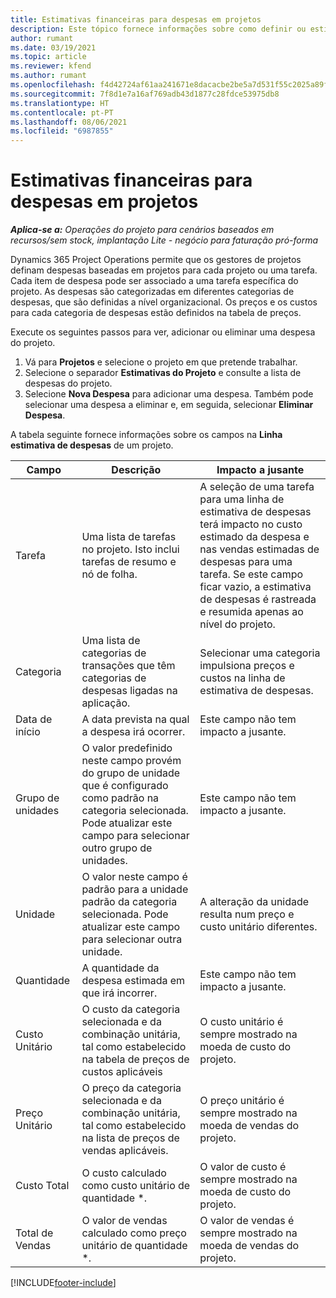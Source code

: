 ```yaml
---
title: Estimativas financeiras para despesas em projetos
description: Este tópico fornece informações sobre como definir ou estimar as despesas baseadas em projetos.
author: rumant
ms.date: 03/19/2021
ms.topic: article
ms.reviewer: kfend
ms.author: rumant
ms.openlocfilehash: f4d42724af61aa241671e8dacacbe2be5a7d531f55c2025a89ff777ac41e9b67
ms.sourcegitcommit: 7f8d1e7a16af769adb43d1877c28fdce53975db8
ms.translationtype: HT
ms.contentlocale: pt-PT
ms.lasthandoff: 08/06/2021
ms.locfileid: "6987855"
---
```

# <a name="financial-estimates-for-expenses-on-projects"></a>Estimativas financeiras para despesas em projetos
_**Aplica-se a:** Operações do projeto para cenários baseados em recursos/sem stock, implantação Lite - negócio para faturação pró-forma_

Dynamics 365 Project Operations permite que os gestores de projetos definam despesas baseadas em projetos para cada projeto ou uma tarefa. Cada item de despesa pode ser associado a uma tarefa específica do projeto. As despesas são categorizadas em diferentes categorias de despesas, que são definidas a nível organizacional. Os preços e os custos para cada categoria de despesas estão definidos na tabela de preços. 

Execute os seguintes passos para ver, adicionar ou eliminar uma despesa do projeto.

1. Vá para **Projetos** e selecione o projeto em que pretende trabalhar.
2. Selecione o separador **Estimativas do Projeto** e consulte a lista de despesas do projeto.
3. Selecione **Nova Despesa** para adicionar uma despesa. Também pode selecionar uma despesa a eliminar e, em seguida, selecionar **Eliminar Despesa**.

A tabela seguinte fornece informações sobre os campos na **Linha estimativa de despesas** de um projeto. 

| **Campo** | **Descrição** | **Impacto a jusante** |
| --- | --- | --- |
| Tarefa | Uma lista de tarefas no projeto. Isto inclui tarefas de resumo e nó de folha. | A seleção de uma tarefa para uma linha de estimativa de despesas terá impacto no custo estimado da despesa e nas vendas estimadas de despesas para uma tarefa. Se este campo ficar vazio, a estimativa de despesas é rastreada e resumida apenas ao nível do projeto. |
| Categoria | Uma lista de categorias de transações que têm categorias de despesas ligadas na aplicação. | Selecionar uma categoria impulsiona preços e custos na linha de estimativa de despesas. |
| Data de início | A data prevista na qual a despesa irá ocorrer. | Este campo não tem impacto a jusante. |
| Grupo de unidades | O valor predefinido neste campo provém do grupo de unidade que é configurado como padrão na categoria selecionada. Pode atualizar este campo para selecionar outro grupo de unidades. | Este campo não tem impacto a jusante. |
| Unidade | O valor neste campo é padrão para a unidade padrão da categoria selecionada. Pode atualizar este campo para selecionar outra unidade. | A alteração da unidade resulta num preço e custo unitário diferentes. |
| Quantidade | A quantidade da despesa estimada em que irá incorrer. | Este campo não tem impacto a jusante. |
| Custo Unitário | O custo da categoria selecionada e da combinação unitária, tal como estabelecido na tabela de preços de custos aplicáveis | O custo unitário é sempre mostrado na moeda de custo do projeto. |
| Preço Unitário | O preço da categoria selecionada e da combinação unitária, tal como estabelecido na lista de preços de vendas aplicáveis. | O preço unitário é sempre mostrado na moeda de vendas do projeto. |
| Custo Total | O custo calculado como custo unitário de quantidade \*.| O valor de custo é sempre mostrado na moeda de custo do projeto. |
| Total de Vendas | O valor de vendas calculado como preço unitário de quantidade \*. | O valor de vendas é sempre mostrado na moeda de vendas do projeto. |


[!INCLUDE[footer-include](../includes/footer-banner.md)]
